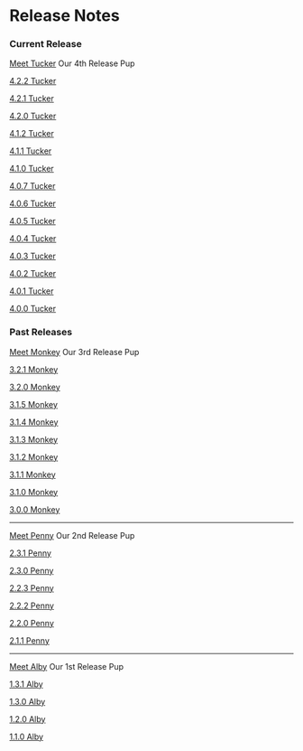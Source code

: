 # Release Notes

### Current Release

[Meet Tucker](../../release-notes/4.tucker) Our 4th Release Pup

[4.2.2 Tucker](4.tucker/4.2.2.md)

[4.2.1 Tucker](4.tucker/4.2.1.md)

[4.2.0 Tucker](4.tucker/4.2.0.md)

[4.1.2 Tucker](4.tucker/4.1.2.md)

[4.1.1 Tucker](4.tucker/4.1.1.md)

[4.1.0 Tucker](4.tucker/4.1.0.md)

[4.0.7 Tucker](4.tucker/4.0.7.md)

[4.0.6 Tucker](4.tucker/4.0.6.md)

[4.0.5 Tucker](4.tucker/4.0.5.md)

[4.0.4 Tucker](4.tucker/4.0.4.md)

[4.0.3 Tucker](4.tucker/4.0.3.md)

[4.0.2 Tucker](4.tucker/4.0.2.md)

[4.0.1 Tucker](4.tucker/4.0.1.md)

[4.0.0 Tucker](4.tucker/4.0.0.md)

### Past Releases

[Meet Monkey](../../release-notes/3.monkey) Our 3rd Release Pup

[3.2.1 Monkey](3.monkey/3.2.1.md)

[3.2.0 Monkey](3.monkey/3.2.0.md)

[3.1.5 Monkey](3.monkey/3.1.5.md)

[3.1.4 Monkey](3.monkey/3.1.4.md)

[3.1.3 Monkey](3.monkey/3.1.3.md)

[3.1.2 Monkey](3.monkey/3.1.2.md)

[3.1.1 Monkey](3.monkey/3.1.1.md)

[3.1.0 Monkey](3.monkey/3.1.0.md)

[3.0.0 Monkey](3.monkey/3.0.0.md)

***

[Meet Penny](../../release-notes/2.penny) Our 2nd Release Pup

[2.3.1 Penny](2.penny/2.3.1.md)

[2.3.0 Penny](2.penny/2.3.0.md)

[2.2.3 Penny](2.penny/2.2.3.md)

[2.2.2 Penny](2.penny/2.2.2.md)

[2.2.0 Penny](2.penny/2.2.0.md)

[2.1.1 Penny](2.penny/2.1.1.md)

***

[Meet Alby](../../release-notes/1.alby) Our 1st Release Pup

[1.3.1 Alby](1.alby/1.3.1.md)

[1.3.0 Alby](1.alby/1.3.0.md)

[1.2.0 Alby](1.alby/1.2.0.md)

[1.1.0 Alby](1.alby/1.1.0.md)
